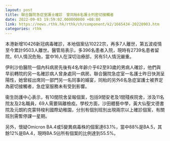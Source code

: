 ```yaml
---
layout: post
title: 聯合醫院急症室護士確診　曾同枱6名護士列密切接觸者
date: 2022-09-03 19:59:02.000000000 +08:00
link: https://news.rthk.hk/rthk/ch/component/k2/1665434-20220903.htm
categories: rthk
---
```


本港新增10426新冠病毒確診，本地個案佔10222宗，再多7人離世，第五波疫情至今累計9503人離世。醫管局表示，多396名患者入院，現時有2739名患者留院，61人情況危殆，當中16人在深切治療部，另有51人情況嚴重。 

伊利沙伯醫院一個內科病房先後有4名年齡介乎62至93歲的男病人確診，他們與早前轉院的另一名確診病人曾身處同一病房。聯合醫院急症室一名護士昨日快測呈陽性，她曾經出席同一部門另一名同事的婚宴，同枱的另外6名急症室護士被界定為密切接觸者，急症室服務未有受到影響。

衞生防護中心表示，有10間院舍呈報個案，包括9間安老及1間殘疾院舍，涉及11名院友及2名職員，69人需要隔離檢疫。學校方面，沙田體藝中學，黃大仙聖文德書院及元朗約克蒙特梭利國際幼稚園，分別有個別班別出現兩宗以上確診個案，有關班別需暫停課一星期。

另外，懷疑Omicron BA.4或5變異病毒株的個案達63.1%，當中88%是BA.5，其餘12%是BA.4，現時BA.5佔所有個案的比例達到55.5%。
